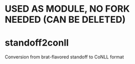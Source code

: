 # USED AS MODULE, NO FORK NEEDED (CAN BE DELETED)

# standoff2conll
Conversion from brat-flavored standoff to CoNLL format
